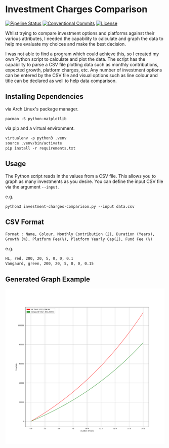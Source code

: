 # Investment Charges Comparison
[![Pipeline Status](https://gitlab.com/DeveloperC/investment-charges-comparison/badges/master/pipeline.svg)](https://gitlab.com/DeveloperC/investment-charges-comparison/commits/master)
[![Conventional Commits](https://img.shields.io/badge/Conventional%20Commits-1.0.0-yellow.svg)](https://conventionalcommits.org)
[![License](https://img.shields.io/badge/License-AGPLv3-blue.svg)](https://www.gnu.org/licenses/agpl-3.0)


Whilst trying to compare investment options and platforms against their various attributes, I needed the capability to calculate and graph the data to help me evaluate my choices and make the best decision.

I was not able to find a program which could achieve this, so I created my own Python script to calculate and plot the data. The script has the capability to parse a CSV file plotting data such as monthly contributions, expected growth, platform charges, etc. Any number of investment options can be entered by the CSV file and visual options such as line colour and title can be declared as well to help data comparison.


## Installing Dependencies
via Arch Linux's package manager.

```
pacman -S python-matplotlib
```

via pip and a virtual environment.

```
virtualenv -p python3 .venv
source .venv/bin/activate
pip install -r requirements.txt
```


## Usage
The Python script reads in the values from a CSV file. This allows you to graph as many investments as you desire. You can define the input CSV file via the argument `--input`.

e.g.

```
python3 investment-charges-comparison.py --input data.csv
```


## CSV Format
```
Format : Name, Colour, Monthly Contribution (£), Duration (Years), Growth (%), Platform Fee(%), Platform Yearly Cap(£), Fund Fee (%)
```

e.g.

```
HL, red, 200, 20, 5, 0, 0, 0.1
Vangaurd, green, 200, 20, 5, 0, 0, 0.15

```


## Generated Graph Example
![Generated graph example output.](./example.png)
